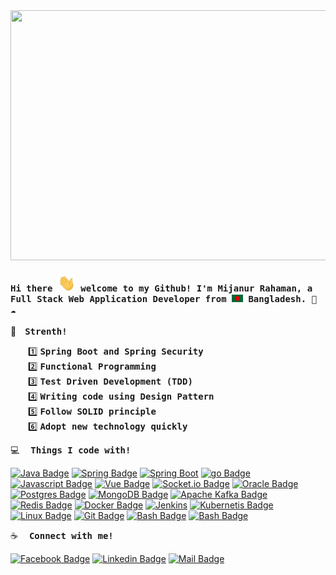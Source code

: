 <img style="height:400px; width:845px;" src="https://media2.giphy.com/media/v1.Y2lkPTc5MGI3NjExZjIzOGQwOTRmYmMxNzg2ZGFiYmJjZTAzNGE0ZTU4NjY2OTA3ZjgzYiZlcD12MV9pbnRlcm5hbF9naWZzX2dpZklkJmN0PWc/qgQUggAC3Pfv687qPC/giphy.gif">

<h4><samp> Hi there <img src="assets/hello.gif" width="28px" alt="hi"> welcome to my Github! I'm Mijanur Rahaman, a Full Stack Web Application Developer from <img src="assets/bangladesh.png" width="18"/> Bangladesh. 🐍 ☁️ </samp></h4>

:muscle:&emsp;<samp>**Strenth!**</samp></br>

&emsp;&emsp;1️⃣ <samp>**Spring Boot and Spring Security**</samp></br>
&emsp;&emsp;2️⃣ <samp>**Functional Programming**</samp></br>
&emsp;&emsp;3️⃣ <samp>**Test Driven Development (TDD)**</samp></br>
&emsp;&emsp;4️⃣ <samp>**Writing code using Design Pattern**</samp></br>
&emsp;&emsp;5️⃣ <samp>**Follow SOLID principle**</samp></br>
&emsp;&emsp;6️⃣ <samp>**Adopt new technology quickly**</samp></br>

:computer: &emsp;<samp>**Things I code with!**</samp>

[![Java Badge](https://img.shields.io/badge/java-%23ED8B00.svg?style=for-the-badge&logo=openjdk&logoColor=white)](#) [![Spring Badge](https://img.shields.io/badge/spring-%236DB33F.svg?style=for-the-badge&logo=spring&logoColor=white)](#) [![Spring Boot](https://img.shields.io/badge/Spring_Boot-202124?style=for-the-badge&logo=spring-boot)](#) [![go Badge](https://img.shields.io/badge/go-%2300ADD8.svg?style=for-the-badge&logo=go&logoColor=white)](#) [![Javascript Badge](https://img.shields.io/badge/-Javascript-F0DB4F?style=for-the-badge&labelColor=black&logo=javascript&logoColor=F0DB4F)](#) [![Vue Badge](https://img.shields.io/badge/vuejs-%2335495e.svg?style=for-the-badge&logo=vuedotjs&logoColor=%234FC08D)](#) [![Socket.io Badge](https://img.shields.io/badge/Socket.io-010101?&style=for-the-badge&logo=Socket.io&logoColor=white)](#) [![Oracle Badge](https://img.shields.io/badge/Oracle-F80000?style=for-the-badge&logo=oracle&logoColor=black)](#) [![Postgres Badge](https://img.shields.io/badge/PostgreSQL-316192?style=for-the-badge&logo=postgresql&logoColor=white)](#) [![MongoDB Badge](https://img.shields.io/badge/MongoDB-4EA94B?style=for-the-badge&logo=mongodb&logoColor=white)](#) [![Apache Kafka Badge](https://img.shields.io/badge/Apache_Kafka-231F20?style=for-the-badge&logo=apache-kafka&logoColor=white)](#) [![Redis Badge](https://img.shields.io/badge/redis-CC0000.svg?&style=for-the-badge&logo=redis&logoColor=white)](#) [![Docker Badge](https://img.shields.io/badge/Docker-2CA5E0?style=for-the-badge&logo=docker&logoColor=white)](#) [![Jenkins](https://img.shields.io/badge/Jenkins-D24939?style=for-the-badge&logo=Jenkins&logoColor=white)](#) [![Kubernetis Badge](https://img.shields.io/badge/kubernetes-326ce5.svg?&style=for-the-badge&logo=kubernetes&logoColor=white)](#) [![Linux Badge](https://img.shields.io/badge/Linux-FCC624?style=for-the-badge&logo=linux&logoColor=black)](#) [![Git Badge](https://img.shields.io/badge/Git-F05032?style=for-the-badge&logo=git&logoColor=white)](#) [![Bash Badge](https://img.shields.io/badge/GNU%20Bash-4EAA25?style=for-the-badge&logo=GNU%20Bash&logoColor=white)](#) [![Bash Badge](https://img.shields.io/badge/IntelliJ_IDEA-000000.svg?style=for-the-badge&logo=intellij-idea&logoColor=white)](#)

:coffee: &emsp;<samp>**Connect with me!**</samp>

[![Facebook Badge](https://img.shields.io/badge/Facebook-1877F2?style=for-the-badge&logo=facebook&logoColor=white)](https://facebook.com/justdon75) [![Linkedin Badge](https://img.shields.io/badge/LinkedIn-0077B5?style=for-the-badge&logo=linkedin&logoColor=white)](https://www.linkedin.com/in/mijanur-rahaman-727034a9/) [![Mail Badge](https://img.shields.io/badge/Gmail-D14836?style=for-the-badge&logo=gmail&logoColor=white)](mailto:mianurman750@gmail.com)

